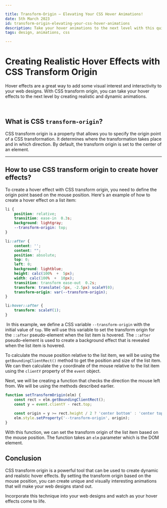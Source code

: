 ```yaml
---

title: Transform-Origin — Elevating Your CSS Hover Animations!
date: 5th March 2023
id: transform-origin-elevating-your-css-hover-animations
description: Take your hover animations to the next level with this quick guide on using transform-origin! By adjusting the transform-origin based on the direction of the mouse-leave, you can create more realistic and dynamic hover effects. With a bit of creativity and experimentation, you can customize this technique to fit the unique design needs for your website!
tags: design, animations, css

---
```


# Creating Realistic Hover Effects with CSS Transform Origin

Hover effects are a great way to add some visual interest and interactivity to your web designs. With CSS transform origin, you can take your hover effects to the next level by creating realistic and dynamic animations.

<br />

## What is CSS `transform-origin`?

CSS transform origin is a property that allows you to specify the origin point of a CSS transformation. It determines where the transformation takes place and in which direction. By default, the transform origin is set to the center of an element.

---

## How to use CSS transform origin to create hover effects?

To create a hover effect with CSS transform origin, you need to define the origin point based on the mouse position. Here's an example of how to create a hover effect on a list item:

```css
li {
	position: relative;
	transition: ease-in  0.3s;
	background: lightgray;
	--transform-origin: top;
}

li::after {
	content: '';
	content: "";
	position: absolute;
	top: 0;
	left: 0;
	background: lightblue;
	height: calc(100%  +  5px);
	width: calc(100%  +  10px);
	transition: transform ease-out  0.2s;
	transform: translate(-5px, -2.5px) scaleY(0);
	transform-origin: var(--transform-origin);
}

li:hover::after {
	transform: scaleY(1);
}
```
​
In this example, we define a CSS variable `--transform-origin` with the initial value of `top`. We will use this variable to set the transform origin for the `::after` pseudo-element when the list item is hovered. The `::after` pseudo-element is used to create a background effect that is revealed when the list item is hovered.

To calculate the mouse position relative to the list item, we will be using the `getBoundingClientRect()` method to get the position and size of the list item. We can then calculate the `y` coordinate of the mouse relative to the list item using the `clientY` property of the `event` object. 

Next, we will be creating a function that checks the direction the mouse left from. We will be using the methods described earlier.

```js
function setTransformOrigin(elm) { 
	const rect = elm.getBoundingClientRect(); 
	const y = event.clientY - rect.top;
	
	const origin = y >= rect.height / 2 ? 'center bottom' : 'center top';
	elm.style.setProperty('--transform-origin', origin); 
}
```


With this function, we can set the transform origin of the list item based on the mouse position.  The function takes an `elm` parameter which is the DOM element. 

## Conclusion

CSS transform origin is a powerful tool that can be used to create dynamic and realistic hover effects. By setting the transform origin based on the mouse position, you can create unique and visually interesting animations that will make your web designs stand out.

Incorporate this technique into your web designs and watch as your hover effects come to life.
